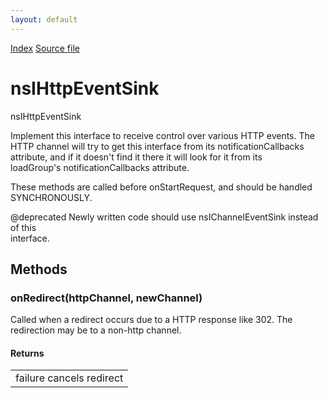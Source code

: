 ```yaml
---
layout: default
---
```

<div id='links'><a href="../index.html">Index</a>
<a href="http://dxr.mozilla.org/mozilla-central/source/netwerk/protocol/http/nsIHttpEventSink.idl">Source file</a>
</div>

# nsIHttpEventSink #
  
nsIHttpEventSink  
  
Implement this interface to receive control over various HTTP events.  The  
HTTP channel will try to get this interface from its notificationCallbacks  
attribute, and if it doesn't find it there it will look for it from its  
loadGroup's notificationCallbacks attribute.  
  
These methods are called before onStartRequest, and should be handled  
SYNCHRONOUSLY.  
  
@deprecated Newly written code should use nsIChannelEventSink instead of this  
interface.  
  

## Methods ##

### onRedirect(httpChannel, newChannel) ###
  
Called when a redirect occurs due to a HTTP response like 302.  The  
redirection may be to a non-http channel.  
  
  

#### Returns ####

<table>

<tr>
<td>failure cancels redirect  
</td>
</tr>

</table>
